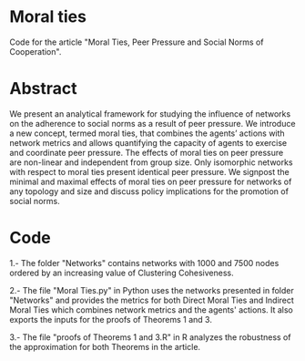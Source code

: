 # Moral ties
Code for the article "Moral Ties, Peer Pressure and Social Norms of Cooperation".

# Abstract                                                                                                                                         
We present an analytical framework for studying the influence of networks on the adherence to social norms as a
result of peer pressure. We introduce a new concept, termed moral ties, that combines the agents’ actions with
network metrics and allows quantifying the capacity of agents to exercise and coordinate peer pressure. The 
effects of moral ties on peer pressure are non-linear and independent from group size. Only isomorphic networks
with respect to moral ties present identical peer pressure. We signpost the minimal and maximal effects of moral
ties on peer pressure for networks of any topology and size and discuss policy implications for the promotion of social norms.   

# Code
1.- The folder "Networks" contains networks with 1000 and 7500 nodes ordered by an increasing value of Clustering Cohesiveness.

2.- The file "Moral Ties.py" in Python uses the networks presented in folder "Networks" and provides the metrics for both
Direct Moral Ties and Indirect Moral Ties which combines network metrics and the agents' actions. It also exports the inputs
for the proofs of Theorems 1 and 3.

3.- The file "proofs of Theorems 1 and 3.R" in R analyzes the robustness of the approximation for both Theorems in the article.




